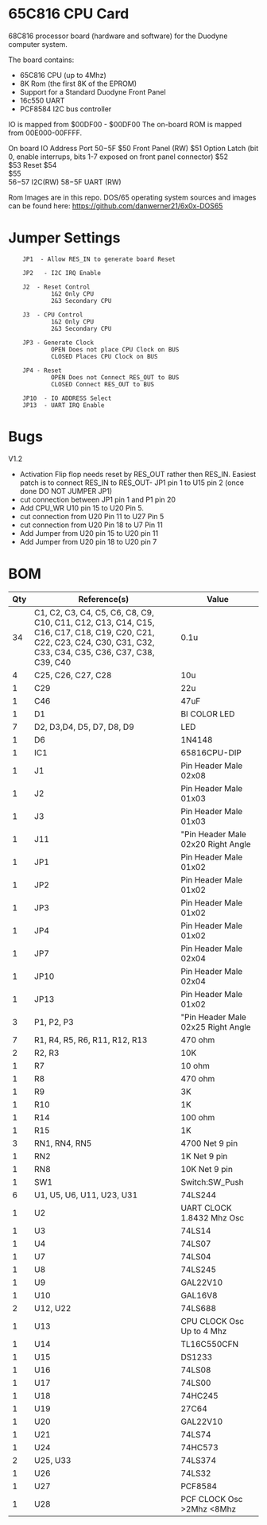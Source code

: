 # 65C816 CPU Card
68C816 processor board (hardware and software) for the Duodyne computer system.

The board contains:
* 65C816 CPU (up to 4Mhz)
* 8K Rom (the first 8K of the EPROM)
* Support for a Standard Duodyne Front Panel
* 16c550 UART
* PCF8584 I2C bus controller


IO is mapped from $00DF00 - $00DF00
The on-board ROM is mapped from 00E000-00FFFF.

On board IO Address Port $50-$5F
$50	     Front Panel (RW)
$51	     Option Latch (bit 0, enable interrups, bits 1-7 exposed on front panel connector)
$52	     
$53	     Reset
$54          
$55      
$56-$57 I2C(RW)
$58-$5F UART (RW)

Rom Images are in this repo.   DOS/65 operating system sources and images can be found here: https://github.com/danwerner21/6x0x-DOS65


# Jumper Settings
        JP1  - Allow RES_IN to generate board Reset

        JP2   - I2C IRQ Enable

        J2  - Reset Control
                1&2 Only CPU
                2&3 Secondary CPU
                
        J3  - CPU Control
                1&2 Only CPU
                2&3 Secondary CPU

        JP3 - Generate Clock
                OPEN Does not place CPU Clock on BUS
                CLOSED Places CPU Clock on BUS

        JP4 - Reset
                OPEN Does not Connect RES_OUT to BUS
                CLOSED Connect RES_OUT to BUS

        JP10  - IO ADDRESS Select
        JP13  - UART IRQ Enable
        


# Bugs

V1.2
* Activation Flip flop needs reset by RES_OUT rather then RES_IN.   Easiest patch is to connect RES_IN to RES_OUT-  JP1 pin 1 to U15 pin 2 (once done DO NOT JUMPER JP1)
* cut connection between JP1 pin 1 and P1 pin 20
* Add CPU_WR U10 pin 15 to U20 Pin 5.
* cut connection from U20 Pin 11 to U27 Pin 5
* cut connection from U20 Pin 18 to U7 Pin 11
* Add Jumper from U20 pin 15 to U20 pin 11
* Add Jumper from U20 pin 18 to U20 pin 7


# BOM

Qty|Reference(s)|Value
--- | ----------- | -----
34|C1, C2, C3, C4, C5, C6, C8, C9, C10, C11, C12, C13, C14, C15, C16, C17, C18, C19, C20, C21, C22, C23, C24, C30, C31, C32, C33, C34, C35, C36, C37, C38, C39, C40|0.1u
4|C25, C26, C27, C28|10u
1|C29|22u
1|C46|47uF
1|D1|BI COLOR LED
7|D2, D3,D4, D5, D7, D8, D9|LED
1|D6|1N4148
1|IC1|65816CPU-DIP
1|J1|Pin Header Male 02x08
1|J2|Pin Header Male  01x03
1|J3|Pin Header Male 01x03
1|J11|"Pin Header Male 02x20 Right Angle| Shrouded"
1|JP1|Pin Header Male 01x02
1|JP2|Pin Header Male 01x02
1|JP3|Pin Header Male 01x02
1|JP4|Pin Header Male 01x02
1|JP7|Pin Header Male 02x04
1|JP10|Pin Header Male 02x04
1|JP13|Pin Header Male 01x02
3|P1, P2, P3|"Pin Header Male 02x25 Right Angle| Shrouded"
7|R1, R4, R5, R6, R11, R12, R13|470 ohm
2|R2, R3|10K
1|R7|10 ohm
1|R8|470 ohm
1|R9|3K
1|R10|1K
1|R14|100 ohm
1|R15|1K
3|RN1, RN4, RN5|4700 Net 9 pin
1|RN2|1K Net 9 pin
1|RN8|10K  Net 9 pin
1|SW1|Switch:SW_Push
6|U1, U5, U6, U11, U23, U31|74LS244
1|U2|UART CLOCK 1.8432 Mhz Osc
1|U3|74LS14
1|U4|74LS07
1|U7|74LS04
1|U8|74LS245
1|U9|GAL22V10
1|U10|GAL16V8
2|U12, U22|74LS688
1|U13|CPU CLOCK Osc Up to 4 Mhz
1|U14|TL16C550CFN 
1|U15|DS1233
1|U16|74LS08
1|U17|74LS00
1|U18|74HC245
1|U19|27C64
1|U20|GAL22V10
1|U21|74LS74
1|U24|74HC573
2|U25, U33|74LS374
1|U26|74LS32
1|U27|PCF8584
1|U28|PCF CLOCK Osc >2Mhz <8Mhz
